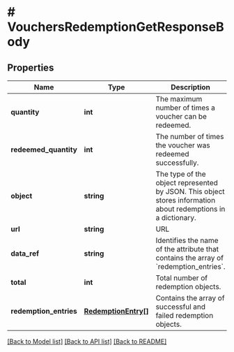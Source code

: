 # # VouchersRedemptionGetResponseBody

## Properties

Name | Type | Description | Notes
------------ | ------------- | ------------- | -------------
**quantity** | **int** | The maximum number of times a voucher can be redeemed. | [optional]
**redeemed_quantity** | **int** | The number of times the voucher was redeemed successfully. | [optional]
**object** | **string** | The type of the object represented by JSON. This object stores information about redemptions in a dictionary. | [optional] [default to 'list']
**url** | **string** | URL | [optional]
**data_ref** | **string** | Identifies the name of the attribute that contains the array of &#x60;redemption_entries&#x60;. | [optional] [default to 'redemption_entries']
**total** | **int** | Total number of redemption objects. | [optional]
**redemption_entries** | [**RedemptionEntry[]**](RedemptionEntry.md) | Contains the array of successful and failed redemption objects. |

[[Back to Model list]](../../README.md#models) [[Back to API list]](../../README.md#endpoints) [[Back to README]](../../README.md)
